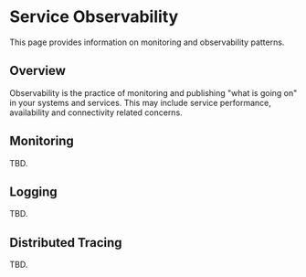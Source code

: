 # Service Observability
This page provides information on monitoring and observability patterns.

## Overview
Observability is the practice of monitoring and publishing "what is going on" in your systems and services. This may include service performance, availability and connectivity related concerns.

## Monitoring
TBD.

## Logging
TBD.

## Distributed Tracing
TBD.

